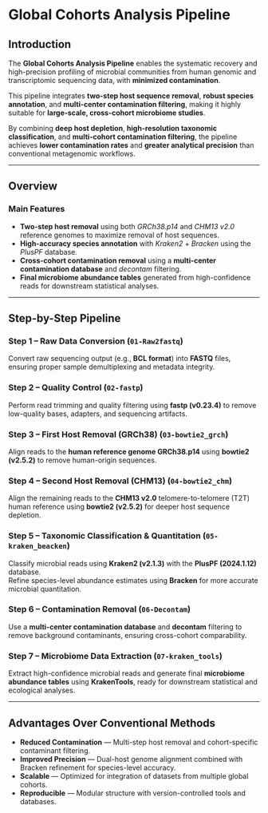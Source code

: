# Global Cohorts Analysis Pipeline

## Introduction
The **Global Cohorts Analysis Pipeline** enables the systematic recovery and high-precision profiling of microbial communities from human genomic and transcriptomic sequencing data, with **minimized contamination**.

This pipeline integrates **two-step host sequence removal**, **robust species annotation**, and **multi-center contamination filtering**, making it highly suitable for **large-scale, cross-cohort microbiome studies**.

By combining **deep host depletion**, **high-resolution taxonomic classification**, and **multi-cohort contamination filtering**, the pipeline achieves **lower contamination rates** and **greater analytical precision** than conventional metagenomic workflows.

---

## Overview

### Main Features
- **Two-step host removal** using both *GRCh38.p14* and *CHM13 v2.0* reference genomes to maximize removal of host sequences.
- **High-accuracy species annotation** with *Kraken2* + *Bracken* using the *PlusPF* database.
- **Cross-cohort contamination removal** using a **multi-center contamination database** and *decontam* filtering.
- **Final microbiome abundance tables** generated from high-confidence reads for downstream statistical analyses.

---

## Step-by-Step Pipeline

### Step 1 – Raw Data Conversion (`01-Raw2fastq`)
Convert raw sequencing output (e.g., **BCL format**) into **FASTQ** files, ensuring proper sample demultiplexing and metadata integrity.

### Step 2 – Quality Control (`02-fastp`)
Perform read trimming and quality filtering using **fastp (v0.23.4)** to remove low-quality bases, adapters, and sequencing artifacts.

### Step 3 – First Host Removal (GRCh38) (`03-bowtie2_grch`)
Align reads to the **human reference genome GRCh38.p14** using **bowtie2 (v2.5.2)** to remove human-origin sequences.

### Step 4 – Second Host Removal (CHM13) (`04-bowtie2_chm`)
Align the remaining reads to the **CHM13 v2.0** telomere-to-telomere (T2T) human reference using **bowtie2 (v2.5.2)** for deeper host sequence depletion.

### Step 5 – Taxonomic Classification & Quantitation (`05-kraken_beacken`)
Classify microbial reads using **Kraken2 (v2.1.3)** with the **PlusPF (2024.1.12)** database.  
Refine species-level abundance estimates using **Bracken** for more accurate microbial quantitation.

### Step 6 – Contamination Removal (`06-Decontam`)
Use a **multi-center contamination database** and **decontam** filtering to remove background contaminants, ensuring cross-cohort comparability.

### Step 7 – Microbiome Data Extraction (`07-kraken_tools`)
Extract high-confidence microbial reads and generate final **microbiome abundance tables** using **KrakenTools**, ready for downstream statistical and ecological analyses.

---

## Advantages Over Conventional Methods
- **Reduced Contamination** — Multi-step host removal and cohort-specific contaminant filtering.
- **Improved Precision** — Dual-host genome alignment combined with Bracken refinement for species-level accuracy.
- **Scalable** — Optimized for integration of datasets from multiple global cohorts.
- **Reproducible** — Modular structure with version-controlled tools and databases.
